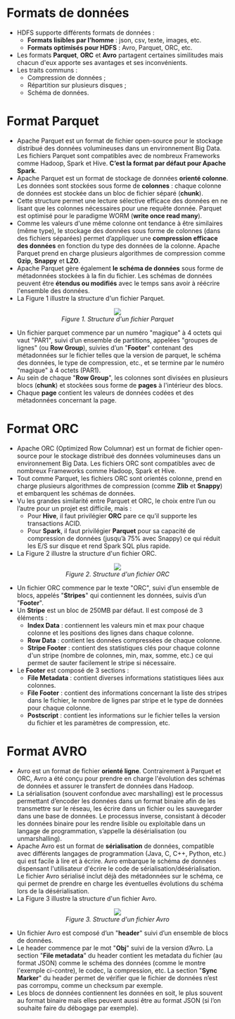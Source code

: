 # Formats de données
* HDFS supporte différents formats de données :
  * **Formats lisibles par l’homme** : json, csv, texte, images, etc.
  * **Formats optimisés pour HDFS** : Avro, Parquet, ORC, etc.
* Les formats **Parquet**, **ORC** et **Avro** partagent certaines similitudes mais chacun d'eux apporte ses avantages et ses inconvénients.
* Les traits communs :
  * Compression de données ;
  * Répartition sur plusieurs disques ;
  * Schéma de données.

# Format Parquet
* Apache Parquet est un format de fichier open-source pour le stockage distribué des données volumineuses dans un environnement Big Data. Les fichiers Parquet sont compatibles avec de nombreux Frameworks comme Hadoop, Spark et Hive. **C’est la format par défaut pour Apache Spark**.
* Apache Parquet est un format de stockage de données **orienté colonne**. Les données sont stockées sous forme de **colonnes** : chaque colonne de données est stockée dans un bloc de fichier séparé (**chunk**).
* Cette structure permet une  lecture  sélective  efficace des données en ne lisant que les colonnes nécessaires pour une requête donnée. Parquet est optimisé pour le paradigme WORM (**write once read many**).
* Comme les valeurs d'une même colonne ont tendance à être similaires (même type), le stockage des données sous forme de colonnes (dans des fichiers séparées) permet d’appliquer une **compression efficace des données** en fonction du type des données de la colonne. Apache Parquet prend en charge plusieurs algorithmes de compression comme **Gzip**, **Snappy** et **LZO**.
* Apache Parquet gère également **le schéma de données** sous forme de métadonnées stockées à la fin du fichier. Les schémas de données peuvent être **étendus ou modifiés** avec le temps sans avoir à réécrire l'ensemble des données.
* La Figure 1 illustre la structure d'un fichier Parquet.
<p align="center">
  <img src="https://github.com/Cloud-Elit/parquet_orc_avro/assets/142179779/ea3e7c0d-0aca-453f-99da-44b724221ec9" /><br/>
  <i>Figure 1. Structure d'un fichier Parquet</i>
</p>

* Un fichier parquet commence par un numéro "magique" à 4 octets qui vaut "PAR1", suivi d’un ensemble de partitions, appelées "groupes de lignes" (ou **Row Group**), suivies d’un "**Footer**" contenant des métadonnées sur le fichier telles que la version de parquet, le schéma des données, le type de compression, etc., et se termine par le numéro "magique" à 4 octets (PAR1).
* Au sein de chaque "**Row Group**", les colonnes sont divisées en plusieurs blocs (**chunk**) et stockées sous forme de **pages** à l'intérieur des blocs.
* Chaque **page** contient les valeurs de données codées et des métadonnées concernant la page.

# Format ORC
* Apache ORC (Optimized Row Columnar) est un format de fichier open-source pour le stockage distribué des données volumineuses dans un environnement Big Data. Les fichiers ORC sont compatibles avec de nombreux Frameworks comme Hadoop, Spark et Hive.
* Tout comme Parquet, les fichiers ORC sont orientés colonne, prend en charge plusieurs algorithmes de compression (comme **Zlib** et **Snappy**) et embarquent les schémas de données.
* Vu les grandes similarité entre Parquet et ORC, le choix entre l’un ou l’autre pour un projet est difficile, mais :
  * Pour **Hive**, il faut privilégier **ORC** pare ce qu’il supporte les transactions ACID.
  * Pour **Spark**, il faut privilégier **Parquet** pour sa capacité de compression de données (jusqu’à 75% avec Snappy) ce qui réduit les E/S sur disque et rend Spark SQL plus rapide.
* La Figure 2 illustre la structure d'un fichier ORC.
<p align="center">
  <img src="https://github.com/Cloud-Elit/parquet_orc_avro/assets/142179779/7971b482-ae37-4a03-8b5d-120ace464d71" /><br/>
  <i>Figure 2. Structure d'un fichier ORC</i>
</p>

* Un fichier ORC commence par le texte "ORC", suivi d’un ensemble de blocs, appelés "**Stripes**" qui contiennent les données, suivis d’un "**Footer**".
* Un **Stripe** est un bloc de 250MB par défaut. Il est composé de 3 éléments :
  * **Index Data** : contiennent les valeurs min et max pour chaque colonne et les positions des lignes dans chaque colonne.
  * **Row Data** : contient les données compressées de chaque colonne.
  * **Stripe Footer** : contient des statistiques clés pour chaque colonne d'un stripe (nombre de colonnes, min, max, somme, etc.) ce qui permet de sauter facilement le stripe si nécessaire.
* Le **Footer** est composé de 3 sections :
  * **File Metadata** : contient diverses informations statistiques liées aux colonnes.
  * **File Footer** : contient des informations concernant la liste des stripes dans le fichier, le nombre de lignes par stripe et le type de données pour chaque colonne.
  * **Postscript** : contient les informations sur le fichier telles la version du fichier et les paramètres de compression, etc.

# Format AVRO
* Avro est un format de fichier **orienté ligne**. Contrairement à Parquet et ORC, Avro a été conçu pour prendre en charge l'évolution des schémas de données et assurer le transfert de données dans Hadoop.
* La sérialisation (souvent confondue avec marshalling) est le processus permettant d’encoder les données dans un format binaire afin de les transmettre sur le réseau, les écrire dans un fichier ou les sauvegarder dans une base de données. Le processus inverse, consistant à décoder les données binaire pour les rendre lisible ou exploitable dans un langage de programmation, s’appelle la désérialisation (ou unmarshalling).
* Apache Avro est un format de **sérialisation** de données, compatible avec différents langages de programmation (Java, C, C++, Python, etc.) qui est facile à lire et à écrire. Avro embarque le schéma de données dispensant l'utilisateur d'écrire le code de sérialisation/désérialisation. Le fichier Avro sérialisé inclut déjà des métadonnées sur le schéma, ce qui permet de prendre en charge les éventuelles évolutions du schéma lors de la désérialisation.
* La Figure 3 illustre la structure d'un fichier Avro.
<p align="center">
  <img src="https://github.com/Cloud-Elit/parquet_orc_avro/assets/142179779/301ae905-de4b-4f20-bd7e-704baf7fc23f" /><br/>
  <i>Figure 3. Structure d'un fichier Avro</i>
</p>

* Un fichier Avro est composé d’un "**header**" suivi d’un ensemble de blocs de données.
* Le header commence par le mot "**Obj**" suivi de la version d’Avro. La section "**File metadata**" du header contient les metadata du fichier (au format JSON) comme le schéma des données (comme le montre l'exemple ci-contre), le codec, la compression, etc. La section "**Sync Marker**" du header permet de vérifier que le fichier de données n’est pas corrompu, comme un checksum par exemple.
* Les blocs de données contiennent les données en soit, le plus souvent au format binaire mais elles peuvent aussi être au format JSON (si l’on souhaite faire du débogage par exemple).

